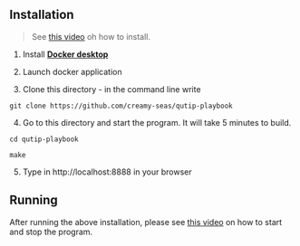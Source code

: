 ## Installation ##

> See [this video](https://drive.google.com/file/d/1U5oR8yTkWLR3nNUIOpEvF3HtEKRtJ8bG/view?usp=sharing) oh how to install.

1. Install [**Docker desktop**](https://docs.docker.com/desktop/)

2. Launch docker application

3. Clone this directory - in the command line write
```shell
git clone https://github.com/creamy-seas/qutip-playbook
```

4. Go to this directory and start the program. It will take 5 minutes to build.
```
cd qutip-playbook

make
```

5. Type in http://localhost:8888 in your browser

## Running ##

After running the above installation, please see [this video](https://drive.google.com/file/d/1ia9tHd4D7tmGBfza3BAfx8aNT4bh4AsL/view?usp=sharing) on how to start and stop the program.

